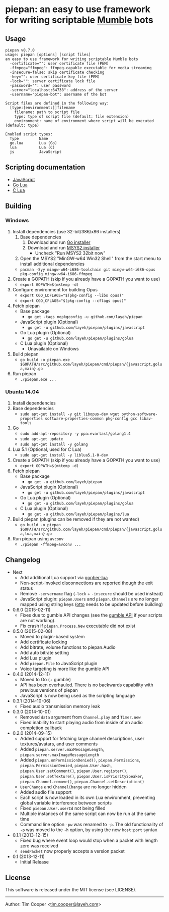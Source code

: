 # piepan: an easy to use framework for writing scriptable [Mumble](http://mumble.sourceforge.net/) bots

## Usage

    piepan v0.7.0
    usage: piepan [options] [script files]
    an easy to use framework for writing scriptable Mumble bots
      -certificate="": user certificate file (PEM)
      -ffmpeg="ffmpeg": ffmpeg-capable executable for media streaming
      -insecure=false: skip certificate checking
      -key="": user certificate key file (PEM)
      -lock="": server certificate lock file
      -password="": user password
      -server="localhost:64738": address of the server
      -username="piepan-bot": username of the bot

    Script files are defined in the following way:
      [type:[environment:]]filename
        filename: path to script file
        type: type of script file (default: file extension)
        environment: name of environment where script will be executed (default: type)

    Enabled script types:
      Type         Name
      go.lua       Lua (Go)
      lua          Lua (C)
      js           JavaScript

## Scripting documentation

- [JavaScript](https://github.com/layeh/piepan/blob/master/plugins/javascript/README.md)
- [Go Lua](https://github.com/layeh/piepan/blob/master/plugins/golua/README.md)
- [C Lua](https://github.com/layeh/piepan/blob/master/plugins/lua/README.md)

## Building

### Windows

1. Install dependencies (use 32-bit/386/x86 installers)
    1. Base dependencies
        1. Download and run [Go installer](https://golang.org/dl/)
        2. Download and run [MSYS2 installer](http://sourceforge.net/projects/msys2/)
            - Uncheck "Run MSYS2 32bit now"
    2. Open the MSYS2 "MinGW-w64 Win32 Shell" from the start menu to install additional dependencies
      - `pacman -Syy mingw-w64-i686-toolchain git mingw-w64-i686-opus pkg-config mingw-w64-i686-ffmpeg`
2. Create a GOPATH (skip if you already have a GOPATH you want to use)
    - `export GOPATH=$(mktemp -d)`
3. Configure environment for building Opus
    - `export CGO_LDFLAGS="$(pkg-config --libs opus)"`
    - `export CGO_CFLAGS="$(pkg-config --cflags opus)"`
4. Fetch piepan
    - Base package
        - `go get -tags nopkgconfig -u github.com/layeh/piepan`
    - JavaScript plugin (Optional)
        - `go get -u github.com/layeh/piepan/plugins/javascript`
    - Go Lua plugin (Optional)
        - `go get -u github.com/layeh/piepan/plugins/golua`
    - C Lua plugin (Optional)
        - Unavailable on Windows
5. Build piepan
    - `go build -o piepan.exe $GOPATH/src/github.com/layeh/piepan/cmd/piepan/{javascript,golua,main}.go`
6. Run piepan
    - `./piepan.exe ...`

### Ubuntu 14.04

1. Install dependencies
  1. Base dependencies
      - `sudo apt-get install -y git libopus-dev wget python-software-properties software-properties-common pkg-config gcc libav-tools`
  2. Go
      - `sudo add-apt-repository -y ppa:evarlast/golang1.4`
      - `sudo apt-get update`
      - `sudo apt-get install -y golang`
  3. Lua 5.1 (Optional, used for C Lua)
      - `sudo apt-get install -y liblua5.1-0-dev`
2. Create a GOPATH (skip if you already have a GOPATH you want to use)
    - `export GOPATH=$(mktemp -d)`
3. Fetch piepan
    - Base package
        - `go get -u github.com/layeh/piepan`
    - JavaScript plugin (Optional)
        - `go get -u github.com/layeh/piepan/plugins/javascript`
    - Go Lua plugin (Optional)
        - `go get -u github.com/layeh/piepan/plugins/golua`
    - C Lua plugin (Optional)
        - `go get -u github.com/layeh/piepan/plugins/lua`
4. Build piepan (plugins can be removed if they are not wanted)
    - `go build -o piepan $GOPATH/src/github.com/layeh/piepan/cmd/piepan/{javascript,golua,lua,main}.go`
5. Run piepan using `avconv`
    - `./piepan -ffmpeg=avconv ...`

## Changelog

- Next
    - Add additional Lua support via [gopher-lua](https://github.com/yuin/gopher-lua)
    - Non-script-invoked disconnections are reported though the exit status
    - Remove `-servername` flag (`-lock` + `-insecure` should be used instead)
    - JavaScript plugin: `piepan.Users` and `piepan.Channels` are no longer mapped using string keys ([otto](https://github.com/robertkrimen/otto) needs to be updated before building)
- 0.6.0 (2015-02-11)
    - Fixes due to gumble API changes (see the [gumble API](https://godoc.org/github.com/layeh/gumble/gumble) if your scripts are not working).
    - Fix crash if `piepan.Process.New` executable did not exist
- 0.5.0 (2015-02-08)
    - Moved to plugin-based system
    - Add certificate locking
    - Add bitrate, volume functions to piepan.Audio
    - Add auto bitrate setting
    - Add Lua plugin
    - Add `piepan.File` to JavaScript plugin
    - Voice targeting is more like the gumble API
- 0.4.0 (2014-12-11)
    - Moved to Go (+ gumble)
    - API has been overhauled. There is no backwards capability with previous versions of piepan
    - JavaScript is now being used as the scripting language
- 0.3.1 (2014-10-06)
    - Fixed audio transmission memory leak
- 0.3.0 (2014-10-01)
    - Removed `data` argument from `Channel.play` and `Timer.new`
    - Fixed inability to start playing audio from inside of an audio completion callback
- 0.2.0 (2014-09-15)
    - Added support for fetching large channel descriptions, user textures/avatars, and user comments
    - Added `piepan.server.maxMessageLength`, `piepan.server.maxImageMessageLength`
    - Added `piepan.onPermissionDenied()`, `piepan.Permissions`, `piepan.PermissionDenied`, `piepan.User.hash`, `piepan.User.setComment()`, `piepan.User.register()`, `piepan.User.setTexture()`, `piepan.User.isPrioritySpeaker`, `piepan.Channel.remove()`, `piepan.Channel.setDescription()`
    - `UserChange` and `ChannelChange` are no longer hidden
    - Added audio file support
    - Each script is now loaded in its own Lua environment, preventing global variable interference between scripts
    - Fixed `piepan.User.userId` not being filled
    - Multiple instances of the same script can now be run at the same time
    - Command line option `-pw` was renamed to `-p`. The old functionality of `-p` was moved to the `-h` option, by using the new `host:port` syntax
- 0.1.1 (2013-12-15)
    - Fixed bug where event loop would stop when a packet with length zero was received
    - `sendPacket` now properly accepts a version packet
- 0.1 (2013-12-11)
    - Initial Release

## License

This software is released under the MIT license (see LICENSE).

---

Author: Tim Cooper <<tim.cooper@layeh.com>>
